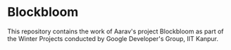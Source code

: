 # Blockbloom

This repository contains the work of Aarav's project Blockbloom as part of the Winter Projects conducted by Google Developer's Group, IIT Kanpur.

